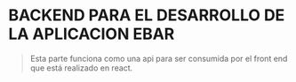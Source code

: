 # BACKEND PARA EL DESARROLLO DE LA APLICACION EBAR

> Esta parte funciona como una api para ser consumida por el front end que está realizado en react. 